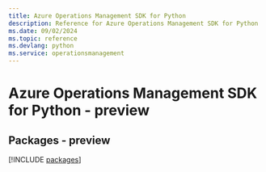 ```yaml
---
title: Azure Operations Management SDK for Python
description: Reference for Azure Operations Management SDK for Python
ms.date: 09/02/2024
ms.topic: reference
ms.devlang: python
ms.service: operationsmanagement
---
```

# Azure Operations Management SDK for Python - preview
## Packages - preview
[!INCLUDE [packages](operations-management-index.md)]
